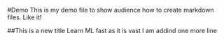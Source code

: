 #Demo
This is my demo file to show audience how to create markdown files.
Like it!

##This is a new title
Learn ML fast as it is vast
I am addind one more line